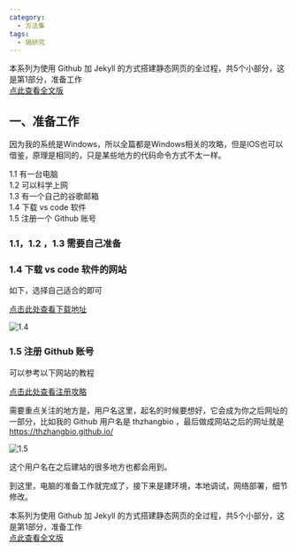 ```yaml
---
category:
  - 方法集
tags:
  - 搞研究
---
```

本系列为使用 Github 加 Jekyll 的方式搭建静态网页的全过程，共5个小部分，这是第1部分，准备工作  
[点此查看全文版](https://thzhangbio.github.io/posts/%E5%9B%9B%E4%B8%AA%E7%BA%BF%E7%B4%A2%E5%BB%BA%E5%8D%9A%E5%AE%A2-%E5%85%A8%E6%96%87%E7%89%88/)
## **一、准备工作**

因为我的系统是Windows，所以全篇都是Windows相关的攻略，但是IOS也可以借鉴，原理是相同的，只是某些地方的代码命令方式不太一样。

1.1 有一台电脑  
1.2 可以科学上网  
1.3 有一个自己的谷歌邮箱  
1.4 下载 vs code 软件  
1.5 注册一个 Github 账号  


### **1.1，1.2 ，1.3 需要自己准备**

### **1.4 下载 vs code 软件的网站**  
如下，选择自己适合的即可

[点击此处查看下载地址](https://code.visualstudio.com/download)

![1.4](https://cdn.jsdelivr.net/gh/thzhangbio/blotpicture@main/20240321003923.png)

### **1.5 注册 Github 账号**  
可以参考以下网站的教程

[点击此处查看注册攻略](https://www.modb.pro/db/1700049062485643264)

需要重点关注的地方是，用户名这里，起名的时候要想好，它会成为你之后网址的一部分，比如我的 Github 用户名是 thzhangbio ，最后做成网站之后的网址就是 https://thzhangbio.github.io/ 

![1.5](https://cdn.jsdelivr.net/gh/thzhangbio/blotpicture@main/20240321004831.png)

这个用户名在之后建站的很多地方也都会用到。

到这里，电脑的准备工作就完成了，接下来是建环境，本地调试，网络部署，细节修改。

本系列为使用 Github 加 Jekyll 的方式搭建静态网页的全过程，共5个小部分，这是第1部分，准备工作  
[点此查看全文版](https://thzhangbio.github.io/posts/%E5%9B%9B%E4%B8%AA%E7%BA%BF%E7%B4%A2%E5%BB%BA%E5%8D%9A%E5%AE%A2-%E5%85%A8%E6%96%87%E7%89%88/)